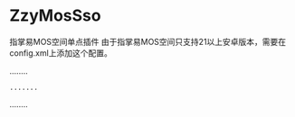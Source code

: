 # ZzyMosSso
指掌易MOS空间单点插件
由于指掌易MOS空间只支持21以上安卓版本，需要在config.xml上添加这个配置。

........

<platform name="android">
	
    .......
	
   <preference name="android-minSdkVersion" value="21" />
   
</platform>

........
